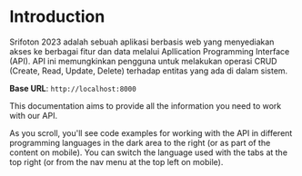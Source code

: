 # Introduction

Srifoton 2023 adalah sebuah aplikasi berbasis web yang menyediakan akses ke berbagai fitur dan data melalui Apllication Programming Interface (API). API ini memungkinkan pengguna untuk melakukan operasi CRUD (Create, Read, Update, Delete) terhadap entitas yang ada di dalam sistem.

<aside>
    <strong>Base URL</strong>: <code>http://localhost:8000</code>
</aside>

This documentation aims to provide all the information you need to work with our API.

<aside>As you scroll, you'll see code examples for working with the API in different programming languages in the dark area to the right (or as part of the content on mobile).
You can switch the language used with the tabs at the top right (or from the nav menu at the top left on mobile).</aside>

